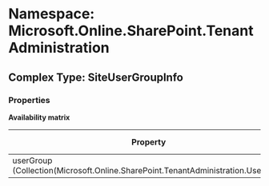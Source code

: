# Namespace: Microsoft.Online.SharePoint.TenantAdministration

## Complex Type: SiteUserGroupInfo

### Properties

**Availability matrix**

Property | SPO | SP 2019 | SP 2016 | SP 2013
----------|:---:|:-------:|:-------:|:-------:
userGroup (Collection(Microsoft.Online.SharePoint.TenantAdministration.UserInfo)) | ✅ | ❌ | ❌ | ❌